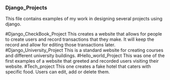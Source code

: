### Django_Projects

  This file contains examples of my work in designing several projects using django.

#Django_CheckBook_Project
  This creates a website that allows for people to create users and record transactions that they make. It will keep the record and allow for editing those transactions later.
#Django_University_Project
  This is a standard website for creating courses and different university buildings.
#Hello_world_Project
  This was one of the first examples of a website that greeted and recorded users visiting their website.
#Tech_project 
  This one creates a fake hotel that caters with specific food. Users can edit, add or delete them.
